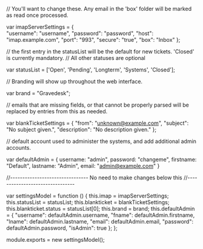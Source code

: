 // You'll want to change these. Any email in the 'box' folder will be marked as read once processed.

var imapServerSettings = {		
	"username": "username",
	"password": "password",
	"host": "imap.example.com",
	"port": "993",
	"secure": "true",
	"box": "Inbox"
	};

// the first entry in the statusList will be the default for new tickets. 'Closed' is currently mandatory.
// All other statuses are optional

var statusList = ['Open', 'Pending', 'Longterm', 'Systems', 'Closed'];

// Branding will show up throughout the web interface.

var brand = "Gravedesk";

// emails that are missing fields, or that cannot be properly parsed will be replaced by entries from this as needed.

var blankTicketSettings = {
	"from": "unknown@example.com",
	"subject": "No subject given.",
	"description": "No description given."
};

// default account used to administer the systems, and add additional admin accounts.

var defaultAdmin = {
	username: "admin",
	password: "changeme",
	firstname: "Default",
	lastname: "Admin",
	email: "admin@example.com"
}



//--------------------------------
No need to make changes below this
//--------------------------------


var settingsModel = function () {
	this.imap = imapServerSettings;
	this.statusList = statusList;
	this.blankticket = blankTicketSettings;
	this.blankticket.status = statusList[0];
	this.brand = brand;
	this.defaultAdmin = {
		"username": defaultAdmin.username,
		"fname": defaultAdmin.firstname,
		"lname": defaultAdmin.lastname,
		"email": defaultAdmin.email,
		"password": defaultAdmin.password,
		"isAdmin": true
	};
};
    
module.exports = new settingsModel();